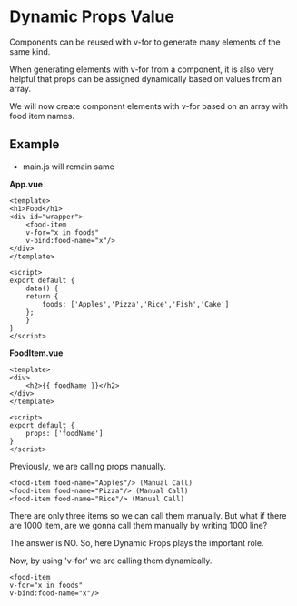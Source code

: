 # Dynamic Props Value
Components can be reused with v-for to generate many elements of the same kind.

When generating elements with v-for from a component, it is also very helpful that props can be assigned dynamically based on values from an array.

We will now create component elements with v-for based on an array with food item names.

## Example
- main.js will remain same

**App.vue**

```vue
<template>
<h1>Food</h1>
<div id="wrapper">
    <food-item
    v-for="x in foods"
    v-bind:food-name="x"/>
</div>
</template>

<script>
export default {
    data() {
    return {
        foods: ['Apples','Pizza','Rice','Fish','Cake']
    };
    }
}
</script>
```

**FoodItem.vue**

```vue
<template>
<div>
    <h2>{{ foodName }}</h2>
</div>
</template>

<script>
export default {
    props: ['foodName']
}
</script>
```

Previously, we are calling props manually.

    <food-item food-name="Apples"/> (Manual Call)
    <food-item food-name="Pizza"/> (Manual Call)
    <food-item food-name="Rice"/> (Manual Call)

There are only three items so we can call them manually. But what if there are 1000 item, are we gonna call them manually by writing 1000 line? 

The answer is NO. So, here Dynamic Props plays the important role.

Now, by using 'v-for' we are calling them dynamically.

    <food-item
    v-for="x in foods"
    v-bind:food-name="x"/>